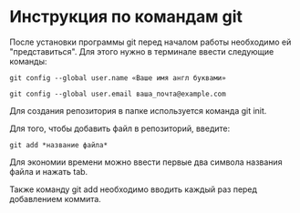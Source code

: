 # Инструкция по командам git

После установки программы git перед началом работы необходимо ей "представиться". Для этого нужно в терминале ввести следующие команды:

    git config --global user.name «Ваше имя англ буквами»

    git config --global user.email ваша_почта@example.com

Для создания репозитория в папке используется команда git init.

Для того, чтобы добавить файл в репозиторий, введите: 

    git add *название файла*

Для экономии времени можно ввести первые два символа названия файла и нажать tab.

Также команду git add необходимо вводить каждый раз перед добавлением коммита.


